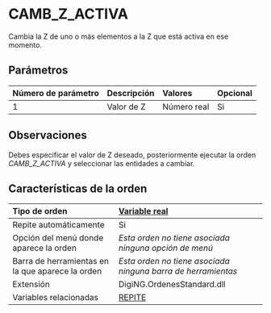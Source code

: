 # CAMB\_Z\_ACTIVA

Cambia la Z de uno o más elementos a la Z que está activa en ese momento.

## Parámetros

| Número de parámetro | Descripción | Valores | Opcional |
| :--- | :--- | :--- | :--- |
| 1 | Valor de Z | Número real | Si |

## Observaciones

Debes especificar el valor de Z deseado, posteriormente ejecutar la orden _CAMB\_Z\_ACTIVA_ y seleccionar las entidades a cambiar.

## Características de la orden

| Tipo de orden | [Variable real](camb-z-activa.md) |
| :--- | :--- |
| Repite automáticamente | Si |
| Opción del menú donde aparece la orden | _Esta orden no tiene asociada ninguna opción de menú_ |
| Barra de herramientas en la que aparece la orden | _Esta orden no tiene asociada ninguna barra de herramientas_ |
| Extensión | DigiNG.OrdenesStandard.dll |
| Variables relacionadas | [REPITE](/digi3d-net/referencia/digi3d.net/ventana-de-dibujo/ordenes/c/REPITE.html) |

